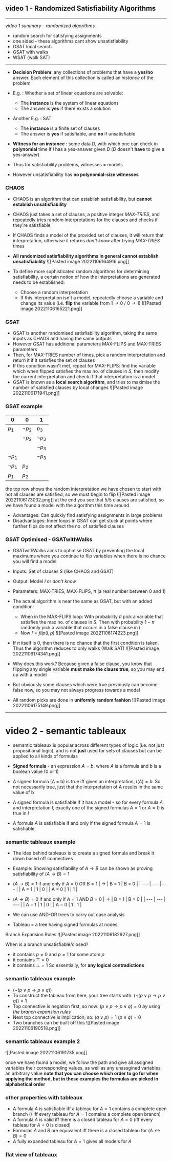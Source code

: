 ## video 1 - Randomized Satisfiability Algorithms

***
*video 1 summary - randomized algorithms*
- random search for satisfying assignments
- one sided - these algorithms cant show unsatisfiability
- GSAT local search
- GSAT with walks
- WSAT (walk SAT)
***

- **Decision Problem**: any collections of problems that have a **yes/no** answer. Each element of this collection is called an *instance* of the problem
- E.g. : Whether a set of linear equations are solvable:
	- The **instance** is the system of linear equations
	- The answer is **yes** if there exists a solution
- Another E.g. : SAT
	- The **instance** is a finite set of clauses
	- The answer is **yes** if satisfiable, and **no** if unsatisfiable

- **Witness for an instance** : some data $D$, with which one can check in **polynomial** time if $I$ has a yes-answer given $D$ ($D$ doesn't **have** to give a yes-answer)
- Thus for satisfiability problems, witnesses = models
- However unsatisfiability has **no polynomial-size witnesses**

### CHAOS
- CHAOS is an algorithm that can establish satisfiability, but **cannot establish unsatisfiability**
- CHAOS just takes a set of clauses, a positive integer *MAX-TRIES*, and repeatedly tries random interpretations for the clauses and checks if they're satisfiable
- If CHAOS finds a model of the provided set of clauses, it will return that interpretation, otherwise it returns *don't know* after trying *MAX-TRIES* times
- **All randomized satisfiability algorithms in general cannot establish unsatisfiability**
  ![[Pasted image 20221106164916.png]]

- To define more sophisticated random algorithms for determining satisfiability, a certain notion of how the interpretations are generated needs to be established:
	- Choose a random interpretation
	- If this interpretation isn't a model, repeatedly choose a variable and change its value (i.e. **flip** the variable from $1\rightarrow 0$ / $0\rightarrow 1$)
![[Pasted image 20221106165221.png]]

### GSAT
- GSAT is another randomised satisfiability algorithm, taking the same inputs as CHAOS and having the same outputs
- However GSAT has additional parameters MAX-FLIPS and MAX-TRIES parameters
- Then, for MAX-TRIES number of times, pick a random interpretation and return it if it satisfies the set of clauses
- If this condition wasn't met, repeat for MAX-FLIPS: find the variable which when flipped satisfies the max no. of clauses in $S$, then modify the current interpretation and check if that interpretation is a model
- GSAT is known as a **local search algorithm**, and tries to maximise the number of satisfied clauses by local changes
![[Pasted image 20221106171941.png]]

### GSAT example

| 0 | 0 | 1 |
| --- | --- | --- |
|$p_1$ | $\neg p_2$ | $p_3$ |
| | $\neg p_2$ | $\neg p_3$ |
| | | $\neg p_3$ |
| $\neg p_1$ | | $\neg p_3$ |
| $\neg p_1$ | $p_2$ | |
| $p_1$ | $p_2$ | |

the top row shows the random interpretation we have chosen to start with
not all clauses are satisfied, so we must begin to flip
![[Pasted image 20221106173032.png]]
at the end you see that 5/5 clauses are satisfied, so we have found a model with the algorithm this time around

- Advantages: Can quickly find satisfying assignments in large problems
- Disadvantages: Inner loops in GSAT can get stuck at points where further flips do not affect the no. of satisfied clauses

### GSAT Optimised - GSATwithWalks
- GSATwithWalks aims to optimise GSAT by preventing the local maximums where you continue to flip variables when there is no chance you will find a model
- Inputs: Set of clauses $S$ (like CHAOS and GSAT)
- Output: Model $I$ or *don't know*
- Parameters: MAX-TRIES, MAX-FLIPS, $\pi$ (a real number between 0 and 1)

- The actual algorithm is near the same as GSAT, but with an added condition:
	- When in the MAX-FLIPS loop: With probability $\pi$ pick a variable that satisfies the max no. of clauses in $S$. Then with probability $1-\pi$ randomly pick a variable that occurs in a false clause in $I$
	- Now $I = flip(I,p)$
![[Pasted image 20221106174223.png]]

- If $\pi$ itself is 0, then there is no chance that the first condition is taken. Thus the algorithm reduces to only walks (Walk SAT)
![[Pasted image 20221106174341.png]]

- Why does this work? Because given a false clause, you know that flipping any single variable **must make the clause true**, so you may end up with a model
- But obviously some clauses which were true previously can become false now, so you may not always progress towards a model
- All random picks are done in **uniformly random fashion**
![[Pasted image 20221106175149.png]]

***

# video 2 - semantic tableaux

- semantic tableaux is popular across different types of logic (i.e. not just propositional logic), and is not **just** used for sets of clauses but can be applied to all kinds of formulas

- **Signed formula** - an expression $A = b$, where $A$ is a formula and $b$ is a boolean value ($0$ or $1$)
- A signed formula (A = b) is true iff given an interpretation, $I(A) = b$. So not necessarily true, just that the interpretation of A results in the same value of b

- A signed formula is satisfiable if it has a model - so for every formula $A$ and interpretation $I$, exactly one of the signed formulas $A = 1$ or $A = 0$ is true in $I$
- A formula $A$ is satisfiable if and only if the signed formula $A = 1$ is satisfiable

### semantic tableaux example

- The idea behind tableaux is to create a signed formula and break it down based off connectives
- Example: Showing satisfiability of $A\rightarrow B$ can be shown as proving satisfiability of $(A \rightarrow B) = 1$
- $(A\rightarrow B) = 1$ if and only if $A = 0$ OR $B = 1$
| $\rightarrow$ | B = 1 | B = 0 |
| --- | --- | --- |
| A = 1 | 1 | 0 |
| A = 0 | 1 | 1 |

- $(A \rightarrow B) = 0$ if and only if $A = 1$ AND $B = 0$
| $\rightarrow$ | B = 1 | B = 0 |
| --- | --- | --- |
| A = 1 | 1 | 0 |
| A = 0 | 1 | 1 |

- We can use AND-OR trees to carry out case analysis
- Tableau = a tree having signed formulas at nodes

Branch Expansion Rules
![[Pasted image 20221106182927.png]]

When is a branch unsatisfiable/closed?
- it contains $p = 0$ and $p = 1$ for some atom $p$
- it contains $\top = 0$
- it contains $\bot = 1$
So essentially, for **any logical contradictions**

### semantic tableaux example

- $(\neg(p\lor p \rightarrow p \lor q))$
- To construct the tableau from here, your tree starts with:
	  $(\neg(p\lor p \rightarrow p \lor q)) = 1$
- Top connective is negation first, so now:
	  $(p\lor p \rightarrow p \lor q) = 0$
	*by using the branch expansion rules*
- Next top connective is implication, so:
	  $(q\lor p) = 1$
	  $(p\lor q) = 0$
- Two branches can be built off this
![[Pasted image 20221106190518.png]]

### semantic tableaux example 2
![[Pasted image 20221106191735.png]]

once we have found a model, we follow the path and give all assigned variables their corresponding values, as well as any unassgined variables an arbitrary value
**note that you can choose which order to go for when applying the method, but in these examples the formulas are picked in alphabetical order**

### other properties with tableaux
- A formula $A$ is satisfiable iff a tableau for $A = 1$ contains a complete open branch (/ iff every tableau for $A = 1$ contains a complete open branch)
- A formula $A$ is valid iff there is a closed tableau for $A = 0$ (iff every tableau for $A = 0$ is closed)
- Formulas $A$ and $B$ are equivalent iff there is a closed tableau for $(A\leftrightarrow B) = 0$
- A fully expanded tableau for $A = 1$ gives all models for $A$

### flat view of tableaux